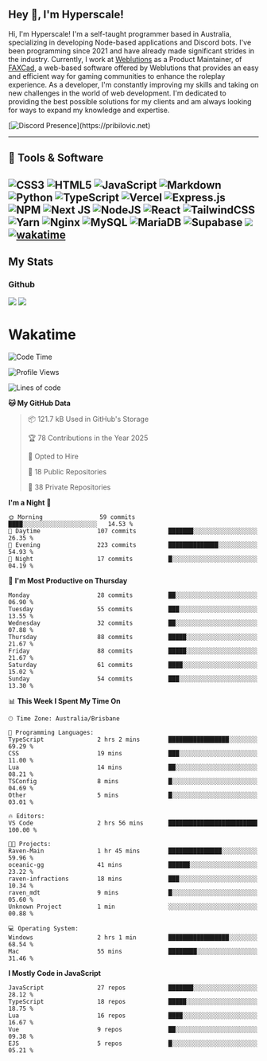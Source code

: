 ## Hey 👋, I'm Hyperscale!

Hi, I'm Hyperscale! I'm a self-taught programmer based in Australia, specializing in developing Node-based applications and Discord bots. I've been programming since 2021 and have already made significant strides in the industry. Currently, I work at [Weblutions](https://weblutions.com) as a Product Maintainer, of [FAXCad](https://weblutions.com/store/faxcad), a web-based software offered by Weblutions that provides an easy and efficient way for gaming communities to enhance the roleplay experience. As a developer, I'm constantly improving my skills and taking on new challenges in the world of web development. I'm dedicated to providing the best possible solutions for my clients and am always looking for ways to expand my knowledge and expertise.

[![Discord Presence](https://lanyard.cnrad.dev/api/906061699562475581?=idleMessage=:Just%Chillin%With%My%Kangaroo!)](https://pribilovic.net)

<p align="center">
<a href="https://github.com/Hyperscale1">
</a>
</p>

---
## 🔧 Tools & Software

![CSS3](https://img.shields.io/badge/css3-%231572B6.svg?style=for-the-badge&logo=css3&logoColor=white) ![HTML5](https://img.shields.io/badge/html5-%23E34F26.svg?style=for-the-badge&logo=html5&logoColor=white) ![JavaScript](https://img.shields.io/badge/javascript-%23323330.svg?style=for-the-badge&logo=javascript&logoColor=%23F7DF1E)  ![Markdown](https://img.shields.io/badge/markdown-%23000000.svg?style=for-the-badge&logo=markdown&logoColor=white) ![Python](https://img.shields.io/badge/python-3670A0?style=for-the-badge&logo=python&logoColor=ffdd54) ![TypeScript](https://img.shields.io/badge/typescript-%23007ACC.svg?style=for-the-badge&logo=typescript&logoColor=white) ![Vercel](https://img.shields.io/badge/vercel-%23000000.svg?style=for-the-badge&logo=vercel&logoColor=white) ![Express.js](https://img.shields.io/badge/express.js-%23404d59.svg?style=for-the-badge&logo=express&logoColor=%2361DAFB) ![NPM](https://img.shields.io/badge/NPM-%23000000.svg?style=for-the-badge&logo=npm&logoColor=white) ![Next JS](https://img.shields.io/badge/Next-black?style=for-the-badge&logo=next.js&logoColor=white) ![NodeJS](https://img.shields.io/badge/node.js-6DA55F?style=for-the-badge&logo=node.js&logoColor=white) ![React](https://img.shields.io/badge/react-%2320232a.svg?style=for-the-badge&logo=react&logoColor=%2361DAFB) ![TailwindCSS](https://img.shields.io/badge/tailwindcss-%2338B2AC.svg?style=for-the-badge&logo=tailwind-css&logoColor=white) ![Yarn](https://img.shields.io/badge/yarn-%232C8EBB.svg?style=for-the-badge&logo=yarn&logoColor=white) ![Nginx](https://img.shields.io/badge/nginx-%23009639.svg?style=for-the-badge&logo=nginx&logoColor=white) ![MySQL](https://img.shields.io/badge/mysql-%2300f.svg?style=for-the-badge&logo=mysql&logoColor=white) ![MariaDB](https://img.shields.io/badge/mariadb-%23316192.svg?style=for-the-badge&logo=mariadb&logoColor=white) ![Supabase](https://img.shields.io/badge/Supabase-3ECF8E?style=for-the-badge&logo=supabase&logoColor=white) ![](https://img.shields.io/badge/Ubuntu-E95420?style=for-the-badge&logo=ubuntu&logoColor=white) [![wakatime](https://wakatime.com/badge/user/6e098b16-30e8-493e-bf77-598fafbb912d.svg?style=for-the-badge)](https://wakatime.com/@6e098b16-30e8-493e-bf77-598fafbb912d) 
---
## My Stats

### Github
![](https://github-readme-stats.vercel.app/api?username=Hyperscale1&theme=blue-green)
![](https://github-readme-stats.vercel.app/api/top-langs/?username=Hyperscale1&theme=blue-green)

# Wakatime
<!--START_SECTION:waka-->
![Code Time](http://img.shields.io/badge/Code%20Time-925%20hrs%2017%20mins-blue)

![Profile Views](http://img.shields.io/badge/Profile%20Views-21-blue)

![Lines of code](https://img.shields.io/badge/From%20Hello%20World%20I%27ve%20Written-2.3%20million%20lines%20of%20code-blue)

**🐱 My GitHub Data** 

> 📦 121.7 kB Used in GitHub's Storage 
 > 
> 🏆 78 Contributions in the Year 2025
 > 
> 💼 Opted to Hire
 > 
> 📜 18 Public Repositories 
 > 
> 🔑 38 Private Repositories 
 > 
**I'm a Night 🦉** 

```text
🌞 Morning                59 commits          ████░░░░░░░░░░░░░░░░░░░░░   14.53 % 
🌆 Daytime                107 commits         ███████░░░░░░░░░░░░░░░░░░   26.35 % 
🌃 Evening                223 commits         ██████████████░░░░░░░░░░░   54.93 % 
🌙 Night                  17 commits          █░░░░░░░░░░░░░░░░░░░░░░░░   04.19 % 
```
📅 **I'm Most Productive on Thursday** 

```text
Monday                   28 commits          ██░░░░░░░░░░░░░░░░░░░░░░░   06.90 % 
Tuesday                  55 commits          ███░░░░░░░░░░░░░░░░░░░░░░   13.55 % 
Wednesday                32 commits          ██░░░░░░░░░░░░░░░░░░░░░░░   07.88 % 
Thursday                 88 commits          █████░░░░░░░░░░░░░░░░░░░░   21.67 % 
Friday                   88 commits          █████░░░░░░░░░░░░░░░░░░░░   21.67 % 
Saturday                 61 commits          ████░░░░░░░░░░░░░░░░░░░░░   15.02 % 
Sunday                   54 commits          ███░░░░░░░░░░░░░░░░░░░░░░   13.30 % 
```


📊 **This Week I Spent My Time On** 

```text
🕑︎ Time Zone: Australia/Brisbane

💬 Programming Languages: 
TypeScript               2 hrs 2 mins        █████████████████░░░░░░░░   69.29 % 
CSS                      19 mins             ███░░░░░░░░░░░░░░░░░░░░░░   11.00 % 
Lua                      14 mins             ██░░░░░░░░░░░░░░░░░░░░░░░   08.21 % 
TSConfig                 8 mins              █░░░░░░░░░░░░░░░░░░░░░░░░   04.69 % 
Other                    5 mins              █░░░░░░░░░░░░░░░░░░░░░░░░   03.01 % 

🔥 Editors: 
VS Code                  2 hrs 56 mins       █████████████████████████   100.00 % 

🐱‍💻 Projects: 
Raven-Main               1 hr 45 mins        ███████████████░░░░░░░░░░   59.96 % 
oceanic-gg               41 mins             ██████░░░░░░░░░░░░░░░░░░░   23.22 % 
raven-infractions        18 mins             ███░░░░░░░░░░░░░░░░░░░░░░   10.34 % 
raven_mdt                9 mins              █░░░░░░░░░░░░░░░░░░░░░░░░   05.60 % 
Unknown Project          1 min               ░░░░░░░░░░░░░░░░░░░░░░░░░   00.88 % 

💻 Operating System: 
Windows                  2 hrs 1 min         █████████████████░░░░░░░░   68.54 % 
Mac                      55 mins             ████████░░░░░░░░░░░░░░░░░   31.46 % 
```

**I Mostly Code in JavaScript** 

```text
JavaScript               27 repos            ███████░░░░░░░░░░░░░░░░░░   28.12 % 
TypeScript               18 repos            █████░░░░░░░░░░░░░░░░░░░░   18.75 % 
Lua                      16 repos            ████░░░░░░░░░░░░░░░░░░░░░   16.67 % 
Vue                      9 repos             ██░░░░░░░░░░░░░░░░░░░░░░░   09.38 % 
EJS                      5 repos             █░░░░░░░░░░░░░░░░░░░░░░░░   05.21 % 
```




<!--END_SECTION:waka-->
